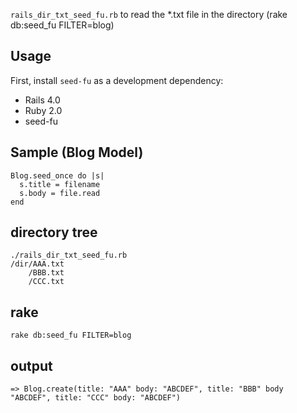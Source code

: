 ``rails_dir_txt_seed_fu.rb`` to read the *.txt file in the directory (rake db:seed_fu FILTER=blog)

## Usage

First, install ``seed-fu`` as a development dependency:

* Rails 4.0
* Ruby 2.0
* seed-fu

## Sample (Blog Model)

    Blog.seed_once do |s|
      s.title = filename
      s.body = file.read
    end

## directory tree

    ./rails_dir_txt_seed_fu.rb
    /dir/AAA.txt
        /BBB.txt
        /CCC.txt

## rake

    rake db:seed_fu FILTER=blog

## output

    => Blog.create(title: "AAA" body: "ABCDEF", title: "BBB" body "ABCDEF", title: "CCC" body: "ABCDEF")

